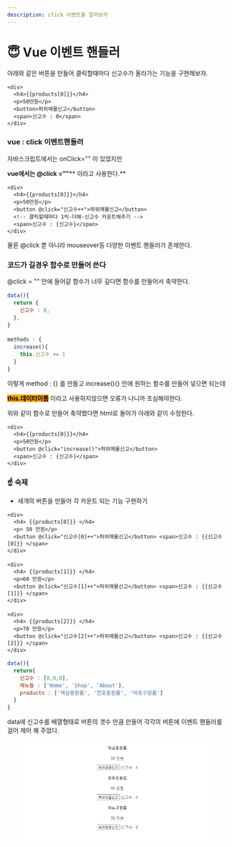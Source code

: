 ```yaml
---
description: click 이벤트를 알아보자
---
```


# 😇 Vue 이벤트 핸들러

아래와 같은 버튼을 만들어 클릭할때마다 신고수가 올라가는 기능을 구현해보자.

```markup
<div>
  <h4>{{products[0]}}</h4>
  <p>50만원</p>
  <button>허위매물신고</button>
  <span>신고수 : 0</span>
</div>
```





### vue : click 이벤트핸들러



자바스크립트에서는 onClick="" 이 있었지만

**vue에서는 **<mark style="background-color:orange;">**@click =""**</mark>** 이라고 사용한다.**

```markup
<div>
  <h4>{{products[0]}}</h4>
  <p>50만원</p>
  <button @click="신고수++">허위매물신고</button>
  <!-- 클릭할때마다 1씩-더해-신고수 카운트해주기 -->
  <span>신고수 : {신고수}</span>
</div>
```

물론 @click 뿐 아니라 mouseover등 다양한 이벤트 핸들러가 존재한다.





### 코드가 길경우 함수로 만들어 쓴다



@click = "" 안에 들어갈 함수가 너무 길다면 함수를 만들어서 축약한다.



```javascript
data(){
  return {
    신고수 : 0,
  },
}

methods : { 
  increase(){ 
    this.신고수 += 1 
  } 
}
```

이렇게 method : {} 를 만들고 increase(){} 안에 원하는 함수를 만들어 넣으면 되는데

<mark style="background-color:orange;">**this.데이터이름**</mark>  이라고 사용하지않으면 오류가 나니까 조심해야한다.



위와 같이 함수로 만들어 축약했다면 html로 돌아가 아래와 같이 수정한다.

```markup
<div>
  <h4>{{products[0]}}</h4>
  <p>50만원</p>
  <button @click="increase()">허위매물신고</button>
  <span>신고수 : {신고수}</span>
</div>
```





### ☝️ 숙제&#x20;

* 세개의 버튼을 만들어 각 카운트 되는 기능 구현하기



```markup
<div>
  <h4> {{products[0]}} </h4>
  <p> 50 만원</p>
  <button @click="신고수[0]++">허위매물신고</button> <span>신고수 : {{신고수[0]}} </span>
</div>

<div>
  <h4> {{products[1]}} </h4>
  <p>60 만원</p>
  <button @click="신고수[1]++">허위매물신고</button> <span>신고수 : {{신고수[1]}} </span>
</div>

<div>
  <h4> {{products[2]}} </h4>
  <p>70 만원</p>
  <button @click="신고수[2]++">허위매물신고</button> <span>신고수 : {{신고수[2]}} </span>
</div>
```

```javascript
data(){
  return{
    신고수 : [0,0,0],
    메뉴들 : ['Home', 'Shop', 'About'],
    products : ['역삼동원룸', '천호동원룸', '마포구원룸']
  }
}
```



data에 신고수를 배열형태로 버튼의 갯수 만큼 만들어 각각의 버튼에 이벤트 핸들러를 걸어 제어 해 주었다.

<figure><img src=".gitbook/assets/image (4).png" alt=""><figcaption></figcaption></figure>
